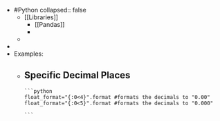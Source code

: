 - #Python
  collapsed:: false
	- [[Libraries]]
		- [[Pandas]]
		-
	-
-
- Examples:
	- Specific Decimal Places
		-
		  ```python
		  float_format="{:0<4}".format #formats the decimals to "0.00"
		  float_format="{:0<5}".format #formats the decimals to "0.000"
		  
		  ```